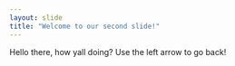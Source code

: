 ```yaml
---
layout: slide
title: "Welcome to our second slide!"
---
```

Hello there, how yall doing?
Use the left arrow to go back!
